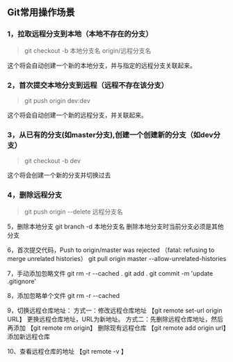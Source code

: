 ## Git常用操作场景

### 1，拉取远程分支到本地（本地不存在的分支）
> git checkout -b 本地分支名 origin/远程分支名

这个将会自动创建一个新的本地分支，并与指定的远程分支关联起来。


### 2，首次提交本地分支到远程（远程不存在该分支） 
> git push origin dev:dev

这个将会自动创建一个新的远程分支，并关联起来。


### 3，从已有的分支(如master分支),创建一个创建新的分支（如dev分支）
> git checkout -b dev

这个将会创建一个新的分支并切换过去


### 4，删除远程分支
> git push origin --delete 远程分支名

5，删除本地分支
git branch -d 本地分支名
删除本地分支时当前分支必须是其他分支

6，首次提交代码，Push to origin/master was rejected （fatal: refusing to merge unrelated histories）
git pull origin master --allow-unrelated-histories

7，手动添加忽略文件
git rm -r --cached .
git add .
git commit -m 'update .gitignore'

8，添加忽略单个文件
git rm -r --cached <FILENAME>

9，切换远程仓库地址：
方式一：修改远程仓库地址
【git remote set-url origin URL】 更换远程仓库地址，URL为新地址。
方式二：先删除远程仓库地址，然后再添加
【git remote rm origin】 删除现有远程仓库
【git remote add origin url】添加新远程仓库

10、查看远程仓库的地址
【git remote -v 】

